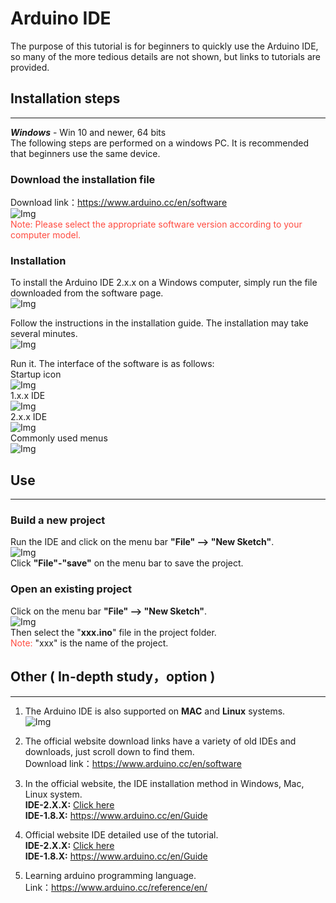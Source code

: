 # Arduino IDE 
The purpose of this tutorial is for beginners to quickly use the Arduino IDE, so many of the more tedious details are not shown, but links to tutorials are provided.  

## Installation steps         
---------------------
***Windows*** - Win 10 and newer, 64 bits  
The following steps are performed on a windows PC. It is recommended that beginners use the same device.  

### Download the installation file
Download link：<https://www.arduino.cc/en/software>  
![Img](../../_static/arduino/arduino_ide/1img.png)  
<span style="color: rgb(255, 76, 65);"> Note: Please select the appropriate software version according to your computer model. </span>    

### Installation
To install the Arduino IDE 2.x.x on a Windows computer, simply run the file downloaded from the software page.  
![Img](../../_static/arduino/arduino_ide/2img.png)  

Follow the instructions in the installation guide. The installation may take several minutes.  
![Img](../../_static/arduino/arduino_ide/3img.png)  

Run it. The interface of the software is as follows:    
Startup icon       
![Img](../../_static/arduino/arduino_ide/7img.png)        
1.x.x IDE              
![Img](../../_static/arduino/arduino_ide/9img.png)     
2.x.x IDE      
![Img](../../_static/arduino/arduino_ide/8img.png)    
Commonly used menus        
![Img](../../_static/arduino/arduino_ide/10img.png)       

## Use         
------
### Build a new project
Run the IDE and click on the menu bar **"File" --> "New Sketch"**.  
![Img](../../_static/arduino/arduino_ide/4img.png)  
Click **"File"-"save"** on the menu bar to save the project.  

### Open an existing project
Click on the menu bar **"File" --> "New Sketch"**.  
![Img](../../_static/arduino/arduino_ide/5img.png)  
Then select the "**xxx.ino**" file in the project folder.  
<span style="color: rgb(255, 76, 65);">Note:</span> "xxx" is the name of the project.  

## Other ( In-depth study，option )           
-----------------------------------
1. The Arduino IDE is also supported on **MAC** and **Linux** systems.  
![Img](../../_static/arduino/arduino_ide/6img.png)  

2. The official website download links have a variety of old IDEs and downloads, just scroll down to find them.  
Download link：<https://www.arduino.cc/en/software>    

3. In the official website, the IDE installation method in Windows, Mac, Linux system.  
**IDE-2.X.X:** [Click here](https://docs.arduino.cc/software/ide-v2/tutorials/getting-started/ide-v2-downloading-and-installing)  
**IDE-1.8.X:** <https://www.arduino.cc/en/Guide>  
 
4. Official website IDE detailed use of the tutorial.  
**IDE-2.X.X:** [Click here](https://docs.arduino.cc/software/ide-v2?_gl=1*euk9h2*_ga*NDAzNDc1MzkzLjE2NjM5OTc5OTE.*_ga_NEXN8H46L5*MTY3OTQ3MDU1NC4yMy4xLjE2Nzk0NzI1MTEuMC4wLjA.)  
**IDE-1.8.X:** <https://www.arduino.cc/en/Guide>  

5. Learning arduino programming language.  
Link：<https://www.arduino.cc/reference/en/>  



